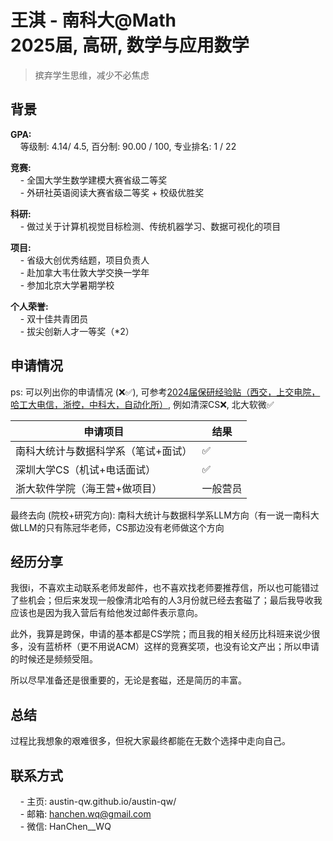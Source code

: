 # 王淇 - 南科大@Math<br>2025届, 高研, 数学与应用数学
> 摈弃学生思维，减少不必焦虑<br>

## 背景
**GPA:**<br>
&nbsp;&nbsp;&nbsp;&nbsp;等级制: 4.14/ 4.5, 百分制: 90.00 / 100, 专业排名: 1 / 22

**竞赛:**<br>
&nbsp;&nbsp;&nbsp;&nbsp;- 全国大学生数学建模大赛省级二等奖<br>
&nbsp;&nbsp;&nbsp;&nbsp;- 外研社英语阅读大赛省级二等奖 + 校级优胜奖<br>

**科研:**<br>
&nbsp;&nbsp;&nbsp;&nbsp;- 做过关于计算机视觉目标检测、传统机器学习、数据可视化的项目<br>

**项目:**<br>
&nbsp;&nbsp;&nbsp;&nbsp;- 省级大创优秀结题，项目负责人<br>
&nbsp;&nbsp;&nbsp;&nbsp;- 赴加拿大韦仕敦大学交换一学年<br>
&nbsp;&nbsp;&nbsp;&nbsp;- 参加北京大学暑期学校<br>


**个人荣誉:**<br>
&nbsp;&nbsp;&nbsp;&nbsp;- 双十佳共青团员<br>
&nbsp;&nbsp;&nbsp;&nbsp;- 拔尖创新人才一等奖（*2）<br>

## 申请情况
ps: 可以列出你的申请情况 (❌✅), 可参考[2024届保研经验贴（西交，上交电院，哈工大电信，浙控，中科大，自动化所）](https://zhuanlan.zhihu.com/p/656435604), 例如清深CS❌, 北大软微✅

|  申请项目   | 结果 |
|  ----  | ----  |
| 南科大统计与数据科学系（笔试+面试）  | ✅ |
| 深圳大学CS（机试+电话面试）| ✅ |
| 浙大软件学院（海王营+做项目） | 一般营员 |




最终去向 (院校+研究方向): 南科大统计与数据科学系LLM方向（有一说一南科大做LLM的只有陈冠华老师，CS那边没有老师做这个方向

## 经历分享
我很i，不喜欢主动联系老师发邮件，也不喜欢找老师要推荐信，所以也可能错过了些机会；但后来发现一般像清北哈有的人3月份就已经去套磁了；最后我导收我应该也是因为我入营后有给他发过邮件表示意向。

此外，我算是跨保，申请的基本都是CS学院；而且我的相关经历比科班来说少很多，没有蓝桥杯（更不用说ACM）这样的竞赛奖项，也没有论文产出；所以申请的时候还是频频受阻。

所以尽早准备还是很重要的，无论是套磁，还是简历的丰富。

## 总结
过程比我想象的艰难很多，但祝大家最终都能在无数个选择中走向自己。

## 联系方式
&nbsp;&nbsp;&nbsp;&nbsp;- 主页: austin-qw.github.io/austin-qw/<br>
&nbsp;&nbsp;&nbsp;&nbsp;- 邮箱: hanchen.wq@gmail.com<br>
&nbsp;&nbsp;&nbsp;&nbsp;- 微信: HanChen__WQ<br>
